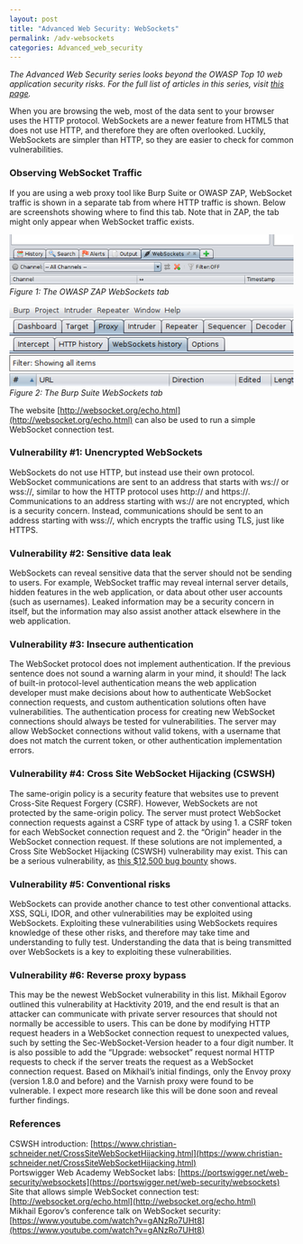 ```yaml
---
layout: post
title: "Advanced Web Security: WebSockets"
permalink: /adv-websockets
categories: Advanced_web_security
---
```


*The Advanced Web Security series looks beyond the OWASP Top 10 web application security risks. For the full list of articles in this series, visit [this page](./series/).*

When you are browsing the web, most of the data sent to your browser uses the HTTP protocol. WebSockets are a newer feature from HTML5 that does not use HTTP, and therefore they are often overlooked. Luckily, WebSockets are simpler than HTTP, so they are easier to check for common vulnerabilities.

### Observing WebSocket Traffic

If you are using a web proxy tool like Burp Suite or OWASP ZAP, WebSocket traffic is shown in a separate tab from where HTTP traffic is shown. Below are screenshots showing where to find this tab. Note that in ZAP, the tab might only appear when WebSocket traffic exists.

![OWASP ZAP WebSockets tab](/public/2020-07-06-websockets1.png)
*Figure 1: The OWASP ZAP WebSockets tab*

![Burp Suite WebSockets tab](/public/2020-07-06-websockets2.png)
*Figure 2: The Burp Suite WebSockets tab*

The website [http://websocket.org/echo.html](http://websocket.org/echo.html) can also be used to run a simple WebSocket connection test.

### Vulnerability #1: Unencrypted WebSockets
WebSockets do not use HTTP, but instead use their own protocol. WebSocket communications are sent to an address that starts with ws:// or wss://, similar to how the HTTP protocol uses http:// and https://. Communications to an address starting with ws:// are not encrypted, which is a security concern. Instead, communications should be sent to an address starting with wss://, which encrypts the traffic using TLS, just like HTTPS.

### Vulnerability #2: Sensitive data leak
WebSockets can reveal sensitive data that the server should not be sending to users. For example, WebSocket traffic may reveal internal server details, hidden features in the web application, or data about other user accounts (such as usernames). Leaked information may be a security concern in itself, but the information may also assist another attack elsewhere in the web application.

### Vulnerability #3: Insecure authentication
The WebSocket protocol does not implement authentication. If the previous sentence does not sound a warning alarm in your mind, it should! The lack of built-in protocol-level authentication means the web application developer must make decisions about how to authenticate WebSocket connection requests, and custom authentication solutions often have vulnerabilities. The authentication process for creating new WebSocket connections should always be tested for vulnerabilities. The server may allow WebSocket connections without valid tokens, with a username that does not match the current token, or other authentication implementation errors.

### Vulnerability #4: Cross Site WebSocket Hijacking (CSWSH)
The same-origin policy is a security feature that websites use to prevent Cross-Site Request Forgery (CSRF). However, WebSockets are not protected by the same-origin policy. The server must protect WebSocket connection requests against a CSRF type of attack by using 1. a CSRF token for each WebSocket connection request and 2. the “Origin” header in the WebSocket connection request. If these solutions are not implemented, a Cross Site WebSocket Hijacking (CSWSH) vulnerability may exist. This can be a serious vulnerability, as [this $12,500 bug bounty](https://ysamm.com/?p=363) shows.

### Vulnerability #5: Conventional risks
WebSockets can provide another chance to test other conventional attacks. XSS, SQLi, IDOR, and other vulnerabilities may be exploited using WebSockets. Exploiting these vulnerabilities using WebSockets requires knowledge of these other risks, and therefore may take time and understanding to fully test. Understanding the data that is being transmitted over WebSockets is a key to exploiting these vulnerabilities.

### Vulnerability #6: Reverse proxy bypass
This may be the newest WebSocket vulnerability in this list. Mikhail Egorov outlined this vulnerability at Hacktivity 2019, and the end result is that an attacker can communicate with private server resources that should not normally be accessible to users. This can be done by modifying HTTP request headers in a WebSocket connection request to unexpected values, such by setting the Sec-WebSocket-Version header to a four digit number. It is also possible to add the “Upgrade: websocket” request normal HTTP requests to check if the server treats the request as a WebSocket connection request. Based on Mikhail’s initial findings, only the Envoy proxy (version 1.8.0 and before) and the Varnish proxy were found to be vulnerable. I expect more research like this will be done soon and reveal further findings.

### References
CSWSH introduction: [https://www.christian-schneider.net/CrossSiteWebSocketHijacking.html](https://www.christian-schneider.net/CrossSiteWebSocketHijacking.html)  
Portswigger Web Academy WebSocket labs: [https://portswigger.net/web-security/websockets](https://portswigger.net/web-security/websockets)  
Site that allows simple WebSocket connection test: [http://websocket.org/echo.html](http://websocket.org/echo.html)  
Mikhail Egorov’s conference talk on WebSocket security: [https://www.youtube.com/watch?v=gANzRo7UHt8](https://www.youtube.com/watch?v=gANzRo7UHt8)
